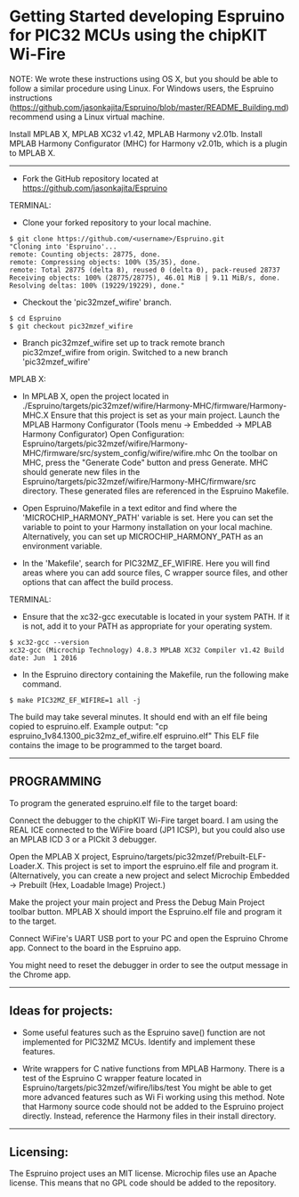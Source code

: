 # Getting Started developing Espruino for PIC32 MCUs using the chipKIT Wi-Fire

NOTE: We wrote these instructions using OS X, but you should be able to follow a similar procedure using Linux. For Windows users, the Espruino instructions (https://github.com/jasonkajita/Espruino/blob/master/README_Building.md) recommend using a Linux virtual machine.

Install MPLAB X, MPLAB XC32 v1.42, MPLAB Harmony v2.01b.
Install MPLAB Harmony Configurator (MHC) for Harmony v2.01b, which is a plugin to MPLAB X.

-----------------------------------------------------------

- Fork the GitHub repository located at https://github.com/jasonkajita/Espruino

TERMINAL:

- Clone your forked repository to your local machine.
```
$ git clone https://github.com/<username>/Espruino.git
"Cloning into 'Espruino'...
remote: Counting objects: 28775, done.
remote: Compressing objects: 100% (35/35), done.
remote: Total 28775 (delta 8), reused 0 (delta 0), pack-reused 28737
Receiving objects: 100% (28775/28775), 46.01 MiB | 9.11 MiB/s, done.
Resolving deltas: 100% (19229/19229), done."
```

- Checkout the 'pic32mzef_wifire' branch.
```
$ cd Espruino
$ git checkout pic32mzef_wifire
```
- Branch pic32mzef_wifire set up to track remote branch pic32mzef_wifire from origin.
Switched to a new branch 'pic32mzef_wifire'

MPLAB X:

- In MPLAB X, open the project located in 
./Espruino/targets/pic32mzef/wifire/Harmony-MHC/firmware/Harmony-MHC.X
Ensure that this project is set as your main project.
Launch the MPLAB Harmony Configurator (Tools menu -> Embedded -> MPLAB Harmony Configurator)
Open Configuration: Espruino/targets/pic32mzef/wifire/Harmony-MHC/firmware/src/system_config/wifire/wifire.mhc
On the toolbar on MHC, press the "Generate Code" button and press Generate. MHC should generate new files in the Espruino/targets/pic32mzef/wifire/Harmony-MHC/firmware/src directory. These generated files are referenced in the Espruino Makefile.

- Open Espruino/Makefile in a text editor and find where the 'MICROCHIP_HARMONY_PATH' variable is set. Here you can set the variable to point to your Harmony installation on your local machine. Alternatively, you can set up MICROCHIP_HARMONY_PATH as an environment variable.

- In the 'Makefile', search for PIC32MZ_EF_WIFIRE. Here you will find areas where you can add source files, C wrapper source files, and other options that can affect the build process.

TERMINAL:

- Ensure that the xc32-gcc executable is located in your system PATH. If it is not, add it to your PATH as appropriate for your operating system.
```
$ xc32-gcc --version
xc32-gcc (Microchip Technology) 4.8.3 MPLAB XC32 Compiler v1.42 Build date: Jun  1 2016
```
- In the Espruino directory containing the Makefile, run the following make command.
```
$ make PIC32MZ_EF_WIFIRE=1 all -j
```
The build may take several minutes. It should end with an elf file being copied to espruino.elf.
Example output: "cp espruino_1v84.1300_pic32mz_ef_wifire.elf espruino.elf"
This ELF file contains the image to be programmed to the target board.

-----------------------------------------------------------
## PROGRAMMING
To program the generated espruino.elf file to the target board:

Connect the debugger to the chipKIT Wi-Fire target board. I am using the REAL ICE connected to the WiFire board (JP1 ICSP), but you could also use an MPLAB ICD 3 or a PICkit 3 debugger.

Open the MPLAB X project, Espruino/targets/pic32mzef/Prebuilt-ELF-Loader.X. This project is set to import the espruino.elf file and program it. (Alternatively, you can create a new project and select Microchip Embedded -> Prebuilt (Hex, Loadable Image) Project.)

Make the project your main project and Press the Debug Main Project toolbar button. MPLAB X should import the Espruino.elf file and program it to the target.

Connect WiFire's UART USB port to your PC and open the Espruino Chrome app. Connect to the board in the Espruino app.

You might need to reset the debugger in order to see the output message in the Chrome app.

-----------------------------------------------------------

## Ideas for projects:

- Some useful features such as the Espruino save() function are not implemented for PIC32MZ MCUs. Identify and implement these features.

- Write wrappers for C native functions from MPLAB Harmony. There is a test of the Espruino C wrapper feature located in Espruino/targets/pic32mzef/wifire/libs/test  You might be able to get more advanced features such as Wi Fi working using this method. Note that Harmony source code should not be added to the Espruino project directly. Instead, reference the Harmony files in their install directory.

-----------------------------------------------------------

## Licensing:

The Espruino project uses an MIT license. Microchip files use an Apache license. This means that no GPL code should be added to the repository.

